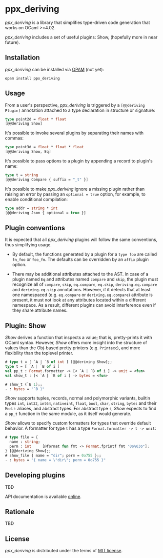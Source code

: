 ppx_deriving
============

_ppx_deriving_ is a library that simplifies type-driven code generation that works on OCaml >=4.02.

_ppx_deriving_ includes a set of useful plugins: Show, (hopefully more in near future).

Installation
------------

_ppx_deriving_ can be installed via [OPAM](http://opam.ocaml.org) (not yet):

    opam install ppx_deriving

Usage
-----

From a user's perspective, _ppx_deriving_ is triggered by a `[@@deriving Plugin]` annotation attached to a type declaration in structure or signature:

``` ocaml
type point2d = float * float
[@@deriving Show]
```

It's possible to invoke several plugins by separating their names with commas:

``` ocaml
type point3d = float * float * float
[@@deriving Show, Eq]
```

It's possible to pass options to a plugin by appending a record to plugin's name:

``` ocaml
type t = string
[@@deriving Compare { suffix = "_t" }]
```

It's possible to make _ppx_deriving_ ignore a missing plugin rather than raising an error by passing an `optional = true` option, for example, to enable conditional compilation:

``` ocaml
type addr = string * int
[@@deriving Json { optional = true }]
```

Plugin conventions
------------------

It is expected that all _ppx_deriving_ plugins will follow the same conventions, thus simplifying usage.

  * By default, the functions generated by a plugin for a `type foo` are called `fn_foo` or `foo_fn`. The defaults can be overridden by an `affix` plugin option.

  * There may be additional attributes attached to the AST. In case of a plugin named `Eq` and attributes named `compare` and `skip`, the plugin must recognize all of `compare`, `skip`, `eq.compare`, `eq.skip`, `deriving.eq.compare` and `deriving.eq.skip` annotations. However, if it detects that at least one namespaced (e.g. `eq.compare` or `deriving.eq.compare`) attribute is present, it must not look at any attributes located within a different namespace. As a result, different plugins can avoid interference even if they share attribute names.

Plugin: Show
------------

_Show_ derives a function that inspects a value; that is, pretty-prints it with OCaml syntax. However, _Show_ offers more insight into the structure of values than the Obj-based pretty printers (e.g. `Printexc`), and more flexibility than the toplevel printer.

``` ocaml
# type t = [ `A | `B of int ] [@@deriving Show];;
type t = [ `A | `B of i ]
val pp_t : Format.formatter -> [< `A | `B of i ] -> unit = <fun>
val show_t : [< `A | `B of i ] -> bytes = <fun>

# show_t (`B 1);;
- : bytes = "`B 1"
```

_Show_ supports tuples, records, normal and polymorphic variants, builtin types `int`, `int32`, `int64`, `nativeint`, `float`, `bool`, `char`, `string`, `bytes` and their `Mod.t` aliases, and abstract types. For abstract type `t`, _Show_ expects to find a `pp_t` function in the same module, as it itself would generate.

_Show_ allows to specify custom formatters for types that override default behavior. A formatter for type `t` has a type `Format.formatter -> t -> unit`:

``` ocaml
# type file = {
  name : string;
  perm : int     [@format fun fmt -> Format.fprintf fmt "0o%03o"];
} [@@deriving Show];;
# show_file { name = "dir"; perm = 0o755 };;
- : bytes = "{ name = \"dir\"; perm = 0o755 }"
```

Developing plugins
------------------

TBD

API documentation is available [online](http://whitequark.github.io/ppx_deriving/).

Rationale
---------

TBD

License
-------

_ppx_deriving_ is distributed under the terms of [MIT license](LICENSE.txt).
